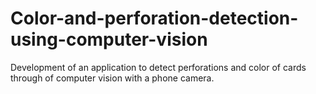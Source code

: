 # Color-and-perforation-detection-using-computer-vision
Development of an application to detect perforations and color of cards through of computer vision with a phone camera.
